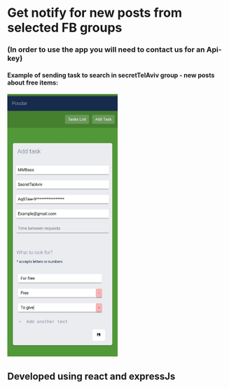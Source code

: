 # Get notify for new posts from selected FB groups

### (In order to use the app you will need to contact us for an Api-key)




#### Example of sending task to search in secretTelAviv group - new posts about free items:
<img src="https://github.com/MMBass/Posdar/blob/master/data/Screenshot_20240106_212849_Chrome.jpg" alt="Screenshot1" style="width: 50%;max-width: 330px;" />

## Developed using react and expressJs
